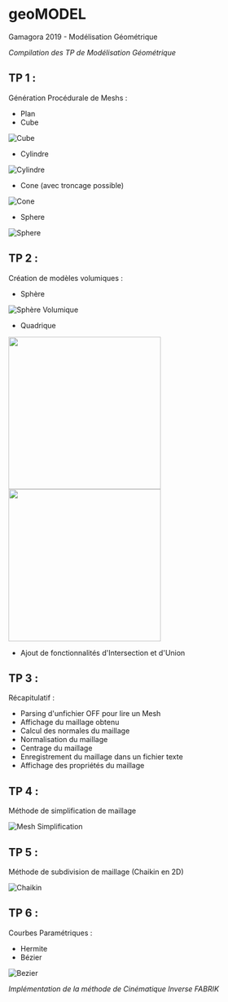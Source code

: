 # geoMODEL
Gamagora 2019 - Modélisation Géométrique

*Compilation des TP de Modélisation Géométrique*

## TP 1 :
Génération Procédurale de Meshs :
- Plan
- Cube

![Cube](/First_Project/Assets/Img/Cube.PNG)
- Cylindre

![Cylindre](/First_Project/Assets/Img/Capsule.PNG)
- Cone (avec troncage possible)

![Cone](/First_Project/Assets/Img/Cone.PNG)
- Sphere

![Sphere](/First_Project/Assets/Img/Sphère.PNG)

## TP 2 :
Création de modèles volumiques :
- Sphère

![Sphère Volumique](/First_Project/Assets/Img/VolumicSphere.PNG)
- Quadrique

<img src="/First_Project/Assets/Img/Ellipsoide.PNG" data-canonical-src="/First_Project/Assets/Img/Ellipsoide.PNG" width="299" height="299" /> <img src="/First_Project/Assets/Img/Hyperbole.PNG" data-canonical-src="/First_Project/Assets/Img/Hyperbole.PNG" width="299" height="299" />
- Ajout de fonctionnalités d'Intersection et d'Union

## TP 3 :
Récapitulatif :
- Parsing d'unfichier OFF pour lire un Mesh
- Affichage du maillage obtenu
- Calcul des normales du maillage
- Normalisation du maillage
- Centrage du maillage
- Enregistrement du maillage dans un fichier texte
- Affichage des propriétés du maillage

## TP 4 :
Méthode de simplification de maillage

![Mesh Simplification](/First_Project/Assets/Img/MeshSimplify.PNG)

## TP 5 :
Méthode de subdivision de maillage (Chaikin en 2D)

![Chaikin](/First_Project/Assets/Img/Chaikin.PNG)

## TP 6 :
Courbes Paramétriques :
- Hermite
- Bézier

![Bezier](/First_Project/Assets/Img/Bezier.PNG)

*Implémentation de la méthode de Cinématique Inverse FABRIK*
